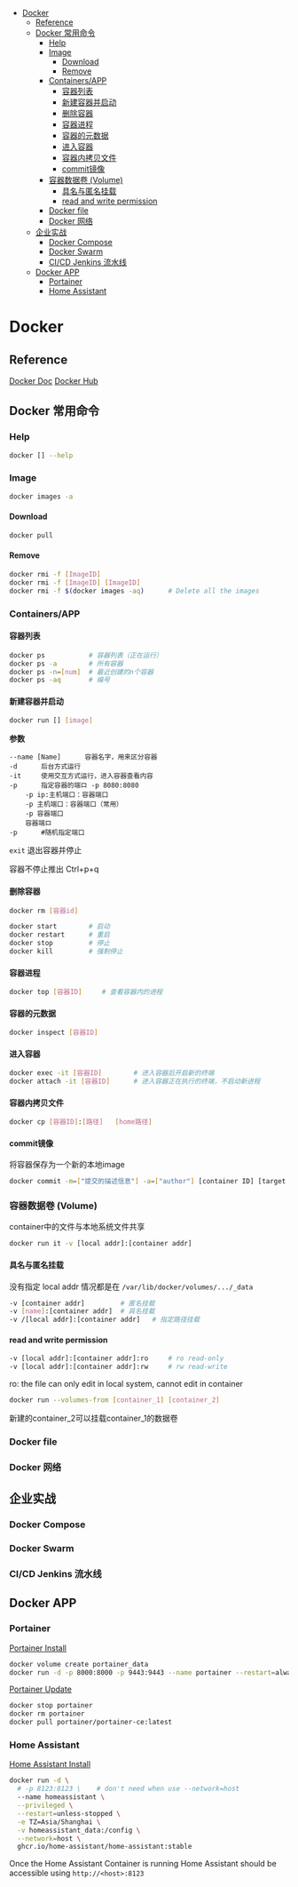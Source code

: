 - [Docker](#docker)
  - [Reference](#reference)
  - [Docker 常用命令](#docker-常用命令)
    - [Help](#help)
    - [Image](#image)
      - [Download](#download)
      - [Remove](#remove)
    - [Containers/APP](#containersapp)
      - [容器列表](#容器列表)
      - [新建容器并启动](#新建容器并启动)
      - [删除容器](#删除容器)
      - [容器进程](#容器进程)
      - [容器的元数据](#容器的元数据)
      - [进入容器](#进入容器)
      - [容器内拷贝文件](#容器内拷贝文件)
      - [commit镜像](#commit镜像)
    - [容器数据卷 (Volume)](#容器数据卷-volume)
      - [具名与匿名挂载](#具名与匿名挂载)
      - [read and write permission](#read-and-write-permission)
    - [Docker file](#docker-file)
    - [Docker 网络](#docker-网络)
  - [企业实战](#企业实战)
    - [Docker Compose](#docker-compose)
    - [Docker Swarm](#docker-swarm)
    - [CI/CD Jenkins 流水线](#cicd-jenkins-流水线)
  - [Docker APP](#docker-app)
    - [Portainer](#portainer)
    - [Home Assistant](#home-assistant)


# Docker

## Reference
[Docker Doc](https://docs.docker.com/reference)
[Docker Hub](https://hub.docker.com)


## Docker 常用命令

### Help
```sh
docker [] --help
```

### Image
```sh
docker images -a
```

#### Download
```sh
docker pull 
```

#### Remove
```sh
docker rmi -f [ImageID]
docker rmi -f [ImageID] [ImageID] 
docker rmi -f $(docker images -aq)      # Delete all the images 
```

### Containers/APP

#### 容器列表
```sh
docker ps           # 容器列表（正在运行）
docker ps -a        # 所有容器
docker ps -n=[num]  # 最近创建的n个容器
docker ps -aq       # 编号
```

#### 新建容器并启动

```sh
docker run [] [image]
```

**参数**
```
--name [Name]      容器名字，用来区分容器
-d      后台方式运行
-it     使用交互方式运行，进入容器查看内容
-p      指定容器的端ロ -p 8080:8080
    -p ip:主机端口：容器端口
    -p 主机端口：容器端口（常用）
    -p 容器端口
    容器端ロ    
-p      #随机指定端口
```

`exit` 退出容器并停止

容器不停止推出 Ctrl+p+q

#### 删除容器
```sh 
docker rm [容器id]
```

```sh
docker start        # 启动
docker restart      # 重启
docker stop         # 停止
docker kill         # 强制停止
```

#### 容器进程
```sh
docker top [容器ID]     # 查看容器内的进程
```

#### 容器的元数据
```sh
docker inspect [容器ID]
```

#### 进入容器
```sh
docker exec -it [容器ID]        # 进入容器后开启新的终端
docker attach -it [容器ID]      # 进入容器正在执行的终端，不启动新进程
```

#### 容器内拷贝文件
```sh
docker cp [容器ID]:[路径]   [home路径]
```

#### commit镜像
将容器保存为一个新的本地image
```sh
docker commit -m=["提交的描述信息"] -a=["author"] [container ID] [target image name]:[TAG]
```

### 容器数据卷 (Volume)
container中的文件与本地系统文件共享

```sh
docker run it -v [local addr]:[container addr]
```


#### 具名与匿名挂载
没有指定 local addr 情况都是在 `/var/lib/docker/volumes/.../_data`
```sh
-v [container addr]         # 匿名挂载
-v [name]:[container addr]  # 具名挂载
-v /[local addr]:[container addr]   # 指定路径挂载
```

#### read and write permission
```sh
-v [local addr]:[container addr]:ro     # ro read-only
-v [local addr]:[container addr]:rw     # rw read-write 
```

ro: the file can only edit in local system, cannot edit in container

```sh
docker run --volumes-from [container_1] [container_2]
```
新建的container_2可以挂载container_1的数据卷

### Docker file

### Docker 网络


## 企业实战

### Docker Compose

### Docker Swarm

### CI/CD Jenkins 流水线


## Docker APP
### Portainer
[Portainer Install](https://docs.portainer.io/start/install-ce/server/docker/linux)

```sh
docker volume create portainer_data
docker run -d -p 8000:8000 -p 9443:9443 --name portainer --restart=always -v /var/run/docker.sock:/var/run/docker.sock -v portainer_data:/data portainer/portainer-ce:latest
```

[Portainer Update](https://docs.portainer.io/start/upgrade/docker)

```sh
docker stop portainer
docker rm portainer
docker pull portainer/portainer-ce:latest
```

### Home Assistant
[Home Assistant Install](https://www.home-assistant.io/installation/)
```sh
docker run -d \
  # -p 8123:8123 \    # don't need when use --network=host
  --name homeassistant \
  --privileged \
  --restart=unless-stopped \
  -e TZ=Asia/Shanghai \
  -v homeassistant_data:/config \
  --network=host \
  ghcr.io/home-assistant/home-assistant:stable
```

Once the Home Assistant Container is running Home Assistant should be accessible using `http://<host>:8123`
